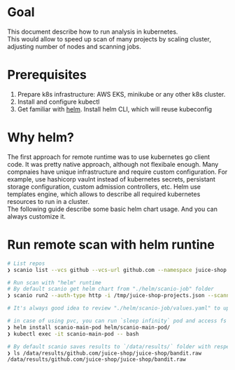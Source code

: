 # Goal

This document describe how to run analysis in kubernetes.  
This would allow to speed up scan of many projects by scaling cluster, adjusting number of nodes and scanning jobs.

# Prerequisites

1. Prepare k8s infrastructure: AWS EKS, minikube or any other k8s cluster.
2. Install and configure kubectl
3. Get familiar with [helm](https://helm.sh). Install helm CLI, which will reuse kubeconfig

# Why helm?
The first approach for remote runtime was to use kubernetes go client code. It was pretty native approach, although not flexibale enough. Many compnaies have unique infrastructure and require custom configuration. For example, use hashicorp vaulnt instead of kubernetes secrets, persistant storage configuration, custom admission controllers, etc. Helm use templates engine, which allows to describe all required kubernetes resources to run in a cluster.  
The following guide describe some basic helm chart usage. And you can always customize it.

# Run remote scan with helm runtine
```bash
# List repos
❯ scanio list --vcs github --vcs-url github.com --namespace juice-shop --output /tmp/juice-shop-projects.json

# Run scan with "helm" runtime
# By default scanio get helm chart from "./helm/scanio-job" folder
❯ scanio run2 --auth-type http -i /tmp/juice-shop-projects.json --scanner bandit --vcs github --runtime helm -j 5

# It's always good idea to review "./helm/scanio-job/values.yaml" to update some variables to fit your environment requirements.

# in case of using pvc, you can run `sleep infinity` pod and access fs with results:
❯ helm install scanio-main-pod helm/scanio-main-pod/
❯ kubectl exec -it scanio-main-pod -- bash

# By default scanio saves results to `/data/results/` folder with respect to `vcs-url`, `namespace` and `repo-name`. For example
❯ ls /data/results/github.com/juice-shop/juice-shop/bandit.raw 
/data/results/github.com/juice-shop/juice-shop/bandit.raw
```

